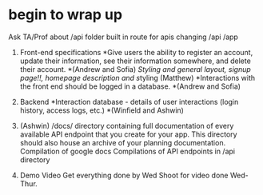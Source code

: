 # begin to wrap up

Ask TA/Prof about /api folder built in route for apis
changing /api /app

1. Front-end specifications
    *Give users the ability to register an account, update their information, see their information somewhere, and delete their account.
        *(Andrew and Sofia)
    *Styling and general layout, signup page!!, homepage description and s*tyling (Matthew)
    *Interactions with the front end should be logged in a database.
        *(Andrew and Sofia)
2. Backend
    *Interaction database - details of user interactions (login history, access logs, etc.)
        *(Winfield and Ashwin)

3. (Ashwin)
    /docs/ directory containing full documentation of every available API endpoint that you create for your app. This directory should also house an archive of your planning documentation.
    Compilation of google docs
    Compilations of API endpoints in /api directory
4. Demo Video
Get everything done by Wed Shoot for video done Wed-Thur.
